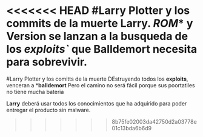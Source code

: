 <<<<<<< HEAD
#Larry Plotter y los commits de la muerte
**Larry**. *ROM** y **Version** se lanzan a la busqueda de los *exploits`* que 
**Balldemort** necesita para sobrevivir.
=======
#Larry Plotter y los comitts de la muerte
DEstruyendo todos los **exploits**, venceran a ***balldemort** 
Pero el camino no será fácil porque sus poortatiles no tiene mucha bateria

**Larry** deberá usar todos los conocimientos que ha adquirido para
poder entregar el producto sin malware.
>>>>>>> 8b75fe02003da42750d2a03778e01c13bda6b6d9
